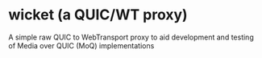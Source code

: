 # wicket (a QUIC/WT proxy)

A simple raw QUIC to WebTransport proxy to aid development and testing of Media over QUIC (MoQ) implementations
